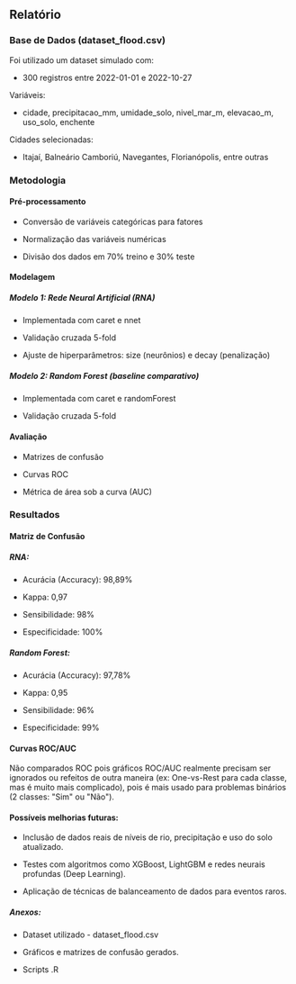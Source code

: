 ## Relatório

### Base de Dados (dataset_flood.csv)

Foi utilizado um dataset simulado com:

- 300 registros entre 2022-01-01 e 2022-10-27

Variáveis:

- cidade, precipitacao_mm, umidade_solo, nivel_mar_m, elevacao_m, uso_solo, enchente

Cidades selecionadas: 

- Itajaí, Balneário Camboriú, Navegantes, Florianópolis, entre outras

### Metodologia

#### Pré-processamento

- Conversão de variáveis categóricas para fatores
 
- Normalização das variáveis numéricas

- Divisão dos dados em 70% treino e 30% teste

#### Modelagem

##### Modelo 1: Rede Neural Artificial (RNA)

- Implementada com caret e nnet

- Validação cruzada 5-fold

- Ajuste de hiperparâmetros: size (neurônios) e decay (penalização)

##### Modelo 2: Random Forest (baseline comparativo)

- Implementada com caret e randomForest

- Validação cruzada 5-fold

#### Avaliação

- Matrizes de confusão

- Curvas ROC

- Métrica de área sob a curva (AUC)

### Resultados

#### Matriz de Confusão

##### RNA:

- Acurácia (Accuracy): 98,89%

- Kappa: 0,97

- Sensibilidade: 98%

- Especificidade: 100%

##### Random Forest:

- Acurácia (Accuracy): 97,78%

- Kappa: 0,95

- Sensibilidade: 96%

- Especificidade: 99%

#### Curvas ROC/AUC

Não comparados ROC pois gráficos ROC/AUC realmente precisam ser ignorados ou refeitos de outra maneira (ex: One-vs-Rest para cada classe, mas é muito mais complicado), pois é mais usado para problemas binários (2 classes: "Sim" ou "Não").

#### Possíveis melhorias futuras:

- Inclusão de dados reais de níveis de rio, precipitação e uso do solo atualizado.

- Testes com algoritmos como XGBoost, LightGBM e redes neurais profundas (Deep Learning).

- Aplicação de técnicas de balanceamento de dados para eventos raros.

##### Anexos:

- Dataset utilizado - dataset_flood.csv

- Gráficos e matrizes de confusão gerados.

- Scripts .R